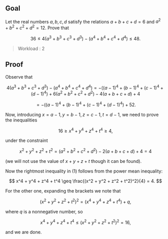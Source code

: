 ## Goal

Let the real numbers $a, b, c, d$ satisfy the relations $a + b + c + d = 6$ and $a^2 + b^2 + c^2 + d^2 = 12$. Prove that

$$
36 \leq 4(a^3 + b^3 + c^3 + d^3) - (a^4 + b^4 + c^4 + d^4) \leq 48.
$$

> Workload : 2

## Proof

Observe that

$$
4(a^3 + b^3 + c^3 + d^3) - (a^4 + b^4 + c^4 + d^4) = -((a - 1)^4 + (b - 1)^4 + (c - 1)^4 + (d - 1)^4) + 6(a^2 + b^2 + c^2 + d^2) - 4(a + b + c + d) + 4
$$

$$
= -((a - 1)^4 + (b - 1)^4 + (c - 1)^4 + (d - 1)^4) + 52.
$$

Now, introducing $x = a - 1, y = b - 1, z = c - 1, t = d - 1$, we need to prove the inequalities

$$
16 \geq x^4 + y^4 + z^4 + t^4 \geq 4,
$$

under the constraint

$$
x^2 + y^2 + z^2 + t^2 = (a^2 + b^2 + c^2 + d^2) - 2(a + b + c + d) + 4 = 4
$$

(we will not use the value of $x + y + z + t$ though it can be found).

Now the rightmost inequality in (1) follows from the power mean inequality:

$$
x^4 + y^4 + z^4 + t^4 \geq \frac{(x^2 + y^2 + z^2 + t^2)^2}{4} = 4.
$$

For the other one, expanding the brackets we note that

$$
(x^2 + y^2 + z^2 + t^2)^2 = (x^4 + y^4 + z^4 + t^4) + q,
$$

where $q$ is a nonnegative number, so

$$
x^4 + y^4 + z^4 + t^4 \leq (x^2 + y^2 + z^2 + t^2)^2 = 16,
$$

and we are done.
